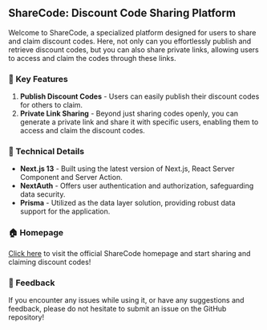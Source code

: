 ## ShareCode: Discount Code Sharing Platform

Welcome to ShareCode, a specialized platform designed for users to share and claim discount codes. Here, not only can you effortlessly publish and retrieve discount codes, but you can also share private links, allowing users to access and claim the codes through these links.

### 🌟 Key Features

1. **Publish Discount Codes** - Users can easily publish their discount codes for others to claim.
2. **Private Link Sharing** - Beyond just sharing codes openly, you can generate a private link and share it with specific users, enabling them to access and claim the discount codes.

### 🚀 Technical Details

- **Next.js 13** - Built using the latest version of Next.js, React Server Component and Server Action.
- **NextAuth** - Offers user authentication and authorization, safeguarding data security.
- **Prisma** - Utilized as the data layer solution, providing robust data support for the application.

### 🏠 Homepage

[Click here](https://www.sharecode.fun/) to visit the official ShareCode homepage and start sharing and claiming discount codes!

### 📝 Feedback

If you encounter any issues while using it, or have any suggestions and feedback, please do not hesitate to submit an issue on the GitHub repository!
